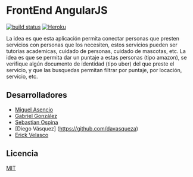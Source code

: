 # FrontEnd AngularJS
[![build status][travis-image]][travis-url]
[![Heroku][heroku-image]][heroku-url]

La idea es que esta aplicación permita conectar personas que presten servicios con personas que los necesiten, estos servicios pueden ser tutorias academicas, cuidado de personas, cuidado de mascotas, etc. La idea es que se permita dar un puntaje a estas personas (tipo amazon), se verifique algún documento de identidad (tipo uber) del que preste el servicio, y que las busquedas permitan filtrar por puntaje, por locación, servicio, etc.

## Desarrolladores
  - [Miguel Asencio](https://github.com/maasencioh)
  - [Gabriel González](https://github.com/gggonzalezg)
  - [Sebastian Ospina](https://github.com/sebaxo)
  - [Diego Vásquez] (https://github.com/davasqueza)
  - [Erick Velasco](https://github.com/erickvelasco11)

## Licencia
  [MIT](./LICENSE)

[travis-image]: https://img.shields.io/travis/aLaOrden/frontEndAngularJS.svg?style=flat-square
[travis-url]: https://travis-ci.org/aLaOrden/frontEndAngularJS
[heroku-image]: http://heroku-badge.herokuapp.com/?app=a-la-orden&style=flat
[heroku-url]: http://a-la-orden.herokuapp.com/
